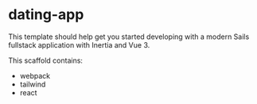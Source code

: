 # dating-app

This template should help get you started developing with a modern Sails fullstack application with Inertia and Vue 3.

This scaffold contains:
* webpack
* tailwind
* react
